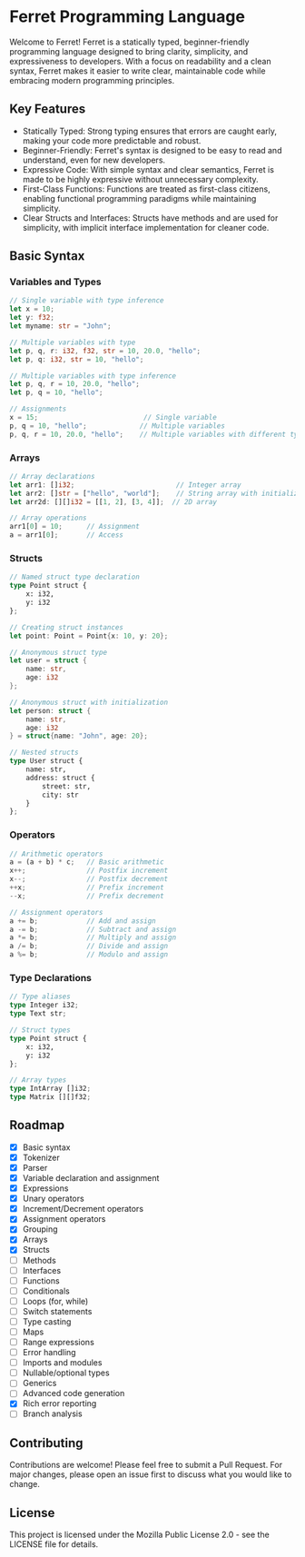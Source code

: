 # Ferret Programming Language
Welcome to Ferret! Ferret is a statically typed, beginner-friendly programming language designed to bring clarity, simplicity, and expressiveness to developers. With a focus on readability and a clean syntax, Ferret makes it easier to write clear, maintainable code while embracing modern programming principles.

## Key Features
- Statically Typed: Strong typing ensures that errors are caught early, making your code more predictable and robust.
- Beginner-Friendly: Ferret's syntax is designed to be easy to read and understand, even for new developers.
- Expressive Code: With simple syntax and clear semantics, Ferret is made to be highly expressive without unnecessary complexity.
- First-Class Functions: Functions are treated as first-class citizens, enabling functional programming paradigms while maintaining simplicity.
- Clear Structs and Interfaces: Structs have methods and are used for simplicity, with implicit interface implementation for cleaner code.

## Basic Syntax

### Variables and Types
```rs
// Single variable with type inference
let x = 10;
let y: f32;
let myname: str = "John";

// Multiple variables with type
let p, q, r: i32, f32, str = 10, 20.0, "hello";
let p, q: i32, str = 10, "hello";

// Multiple variables with type inference
let p, q, r = 10, 20.0, "hello";
let p, q = 10, "hello";

// Assignments
x = 15;                          // Single variable
p, q = 10, "hello";             // Multiple variables
p, q, r = 10, 20.0, "hello";    // Multiple variables with different types
```

### Arrays
```rs
// Array declarations
let arr1: []i32;                         // Integer array
let arr2: []str = ["hello", "world"];    // String array with initialization
let arr2d: [][]i32 = [[1, 2], [3, 4]];  // 2D array

// Array operations
arr1[0] = 10;      // Assignment
a = arr1[0];       // Access
```

### Structs
```rs
// Named struct type declaration
type Point struct {
    x: i32,
    y: i32
};

// Creating struct instances
let point: Point = Point{x: 10, y: 20};

// Anonymous struct type
let user = struct {
    name: str,
    age: i32
};

// Anonymous struct with initialization
let person: struct {
    name: str,
    age: i32
} = struct{name: "John", age: 20};

// Nested structs
type User struct {
    name: str,
    address: struct {
        street: str,
        city: str
    }
};
```

### Operators
```rs
// Arithmetic operators
a = (a + b) * c;   // Basic arithmetic
x++;               // Postfix increment
x--;               // Postfix decrement
++x;               // Prefix increment
--x;               // Prefix decrement

// Assignment operators
a += b;            // Add and assign
a -= b;            // Subtract and assign
a *= b;            // Multiply and assign
a /= b;            // Divide and assign
a %= b;            // Modulo and assign
```

### Type Declarations
```rs
// Type aliases
type Integer i32;
type Text str;

// Struct types
type Point struct {
    x: i32,
    y: i32
};

// Array types
type IntArray []i32;
type Matrix [][]f32;
```

## Roadmap
- [x] Basic syntax
- [x] Tokenizer
- [x] Parser
- [x] Variable declaration and assignment
- [x] Expressions
- [x] Unary operators
- [x] Increment/Decrement operators
- [x] Assignment operators
- [x] Grouping
- [x] Arrays
- [x] Structs
- [ ] Methods
- [ ] Interfaces
- [ ] Functions
- [ ] Conditionals
- [ ] Loops (for, while)
- [ ] Switch statements
- [ ] Type casting
- [ ] Maps
- [ ] Range expressions
- [ ] Error handling
- [ ] Imports and modules
- [ ] Nullable/optional types
- [ ] Generics
- [ ] Advanced code generation
- [x] Rich error reporting
- [ ] Branch analysis

## Contributing
Contributions are welcome! Please feel free to submit a Pull Request. For major changes, please open an issue first to discuss what you would like to change.

## License
This project is licensed under the Mozilla Public License 2.0 - see the LICENSE file for details.
